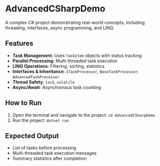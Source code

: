 # AdvancedCSharpDemo

A complex C# project demonstrating real-world concepts, including threading, interfaces, async programming, and LINQ.

## Features

- **Task Management**: Uses `TaskItem` objects with status tracking
- **Parallel Processing**: Multi-threaded task execution
- **LINQ Operations**: Filtering, sorting, statistics
- **Interfaces & Inheritance**: `ITaskProcessor`, `BaseTaskProcessor`, `AdvancedTaskProcessor`
- **Thread Safety**: `lock`, `volatile`
- **Async/Await**: Asynchronous task counting

## How to Run

1. Open the terminal and navigate to the project:
    `cd AdvancedCSharpDemo`
2. Run the project:
    `dotnet run`


## Expected Output

- List of tasks before processing
- Multi-threaded task execution messages
- Summary statistics after completion
